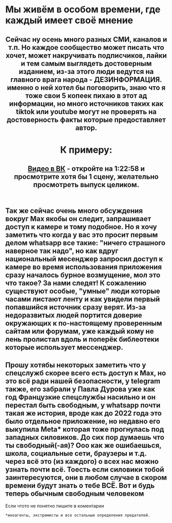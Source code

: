 <!DOCTYPE html>

<title>dez</title>

<html>
    <head>
        <h1>Мы живём в особом времени, где каждый имеет своё мнение</h1>
    </head>
<body>
    <header>
        <h2>Сейчас ну осень много разных СМИ, каналов и т.п. 
             Но каждое сообщество может писать что хочет, может накручивать подписчиков, лайки и тем самым выглядеть достоверным изданием, из-за этого люди ведутся на главного врага народа - ДЕЗИНФОРМАЦИЯ.
            именно о ней хотел бы поговорить, знаю что я тоже свои 5 копеек пихаю в этот ад информации, но много источников таких как tiktok или youtube могут не проверять на достоверность факты которые предоставляет автор.
        </h2>
        <h1> К примеру:</h1>
        <h2> <a href="https://vk.com/search?q=человек%20который%20обманул&z=video-96007970_456241804" class="btn">Видео в ВК</a> - откройте на 1:22:58 и просмотрите хотя бы 1 сцену, желательно просмотреть выпуск целиком.</h2>
    </header>
    <h2>Так же сейчас очень много обсуждения вокруг Max якобы он следит, запрашивает доступ к камере и тому подобное.
        Но я хочу заметить что когда у вас это просит первым делом whatsapp все такие: "ничего страшного наверное так надо", но как вдруг национальный месенджер запросил доступ к камере во время использования приложения сразу началось бурное возмущение, мол это что такое? За нами следят!
    К сожалению существуют особые, "умные" люди которые часами листают ленту и как увидели первый попавшийся источник сразу верят. Из-за недоразвитых людей портится доверие окружающих к по-настоящему проверенным сайтам или форумам, уже каждый кому не лень пролистал вдоль и поперёк библеотеки которые использует мессенджер.     </h2>

 <h2>Прошу хотябы некоторых заметить что у спецслужб скорее всего есть доступ к Max, но это всё ради нашей безопасности, у telegram также, его забрали у Павла Дурова уже как год Французкие спецслужбы насильно и он перестал быть свободным, у whatsapp почти такая же история, вроде как до 2022 года это было отдельное приложение, но недавно его выкупила Meta* которая тоже прогнулась под западных силовиков. 
        До сих пор думаешь что ты свободный(-ая)? Ооо как же ошибаешься, школа, социальные сети, браузеры и т.д. через всё это (из каждого) о всех нас можно узнать почти всё. Тоесть если силовики тобой заинтересуются, они в любом случае в скором времени будут знать о тебе ВСЁ.
        Вот и будь теперь обычным свободным человеком
    </h2>
    Если чтото не понятно пишите в коментарии                                                                          

    *иноагенты, экстремисты и все остальные определения предателей.  
</body>







</html>
